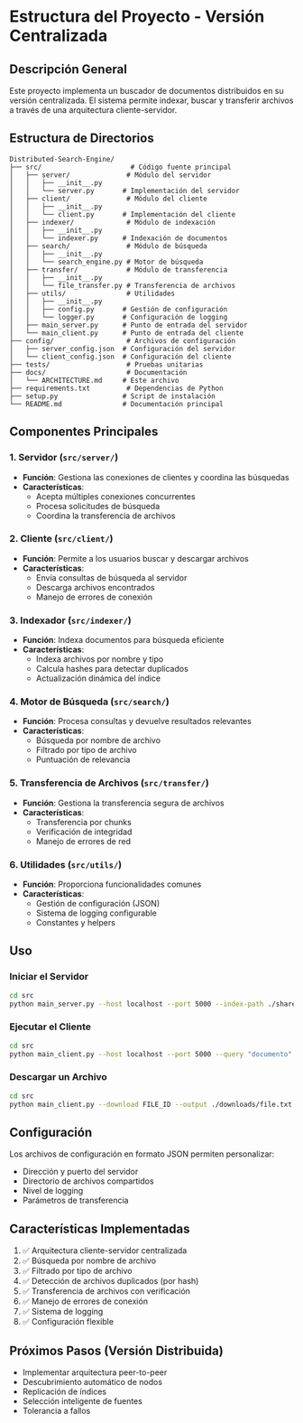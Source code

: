 # Estructura del Proyecto - Versión Centralizada

## Descripción General

Este proyecto implementa un buscador de documentos distribuidos en su versión centralizada. El sistema permite indexar, buscar y transferir archivos a través de una arquitectura cliente-servidor.

## Estructura de Directorios

```
Distributed-Search-Engine/
├── src/                      # Código fuente principal
│   ├── server/              # Módulo del servidor
│   │   ├── __init__.py
│   │   └── server.py       # Implementación del servidor
│   ├── client/              # Módulo del cliente
│   │   ├── __init__.py
│   │   └── client.py       # Implementación del cliente
│   ├── indexer/             # Módulo de indexación
│   │   ├── __init__.py
│   │   └── indexer.py      # Indexación de documentos
│   ├── search/              # Módulo de búsqueda
│   │   ├── __init__.py
│   │   └── search_engine.py # Motor de búsqueda
│   ├── transfer/            # Módulo de transferencia
│   │   ├── __init__.py
│   │   └── file_transfer.py # Transferencia de archivos
│   ├── utils/               # Utilidades
│   │   ├── __init__.py
│   │   ├── config.py       # Gestión de configuración
│   │   └── logger.py       # Configuración de logging
│   ├── main_server.py      # Punto de entrada del servidor
│   └── main_client.py      # Punto de entrada del cliente
├── config/                  # Archivos de configuración
│   ├── server_config.json  # Configuración del servidor
│   └── client_config.json  # Configuración del cliente
├── tests/                   # Pruebas unitarias
├── docs/                    # Documentación
│   └── ARCHITECTURE.md     # Este archivo
├── requirements.txt         # Dependencias de Python
├── setup.py                # Script de instalación
└── README.md               # Documentación principal
```

## Componentes Principales

### 1. Servidor (`src/server/`)
- **Función**: Gestiona las conexiones de clientes y coordina las búsquedas
- **Características**:
  - Acepta múltiples conexiones concurrentes
  - Procesa solicitudes de búsqueda
  - Coordina la transferencia de archivos

### 2. Cliente (`src/client/`)
- **Función**: Permite a los usuarios buscar y descargar archivos
- **Características**:
  - Envía consultas de búsqueda al servidor
  - Descarga archivos encontrados
  - Manejo de errores de conexión

### 3. Indexador (`src/indexer/`)
- **Función**: Indexa documentos para búsqueda eficiente
- **Características**:
  - Indexa archivos por nombre y tipo
  - Calcula hashes para detectar duplicados
  - Actualización dinámica del índice

### 4. Motor de Búsqueda (`src/search/`)
- **Función**: Procesa consultas y devuelve resultados relevantes
- **Características**:
  - Búsqueda por nombre de archivo
  - Filtrado por tipo de archivo
  - Puntuación de relevancia

### 5. Transferencia de Archivos (`src/transfer/`)
- **Función**: Gestiona la transferencia segura de archivos
- **Características**:
  - Transferencia por chunks
  - Verificación de integridad
  - Manejo de errores de red

### 6. Utilidades (`src/utils/`)
- **Función**: Proporciona funcionalidades comunes
- **Características**:
  - Gestión de configuración (JSON)
  - Sistema de logging configurable
  - Constantes y helpers

## Uso

### Iniciar el Servidor

```bash
cd src
python main_server.py --host localhost --port 5000 --index-path ./shared_files
```

### Ejecutar el Cliente

```bash
cd src
python main_client.py --host localhost --port 5000 --query "documento"
```

### Descargar un Archivo

```bash
cd src
python main_client.py --download FILE_ID --output ./downloads/file.txt
```

## Configuración

Los archivos de configuración en formato JSON permiten personalizar:
- Dirección y puerto del servidor
- Directorio de archivos compartidos
- Nivel de logging
- Parámetros de transferencia

## Características Implementadas

1. ✅ Arquitectura cliente-servidor centralizada
2. ✅ Búsqueda por nombre de archivo
3. ✅ Filtrado por tipo de archivo
4. ✅ Detección de archivos duplicados (por hash)
5. ✅ Transferencia de archivos con verificación
6. ✅ Manejo de errores de conexión
7. ✅ Sistema de logging
8. ✅ Configuración flexible

## Próximos Pasos (Versión Distribuida)

- Implementar arquitectura peer-to-peer
- Descubrimiento automático de nodos
- Replicación de índices
- Selección inteligente de fuentes
- Tolerancia a fallos
